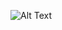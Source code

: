 
![Alt Text](https://upload.wikimedia.org/wikipedia/commons/e/e6/Conways_game_of_life_breeder_animation.gif)
<!--
**Aka-sha/Aka-sha** is a ✨ _special_ ✨ repository because its `README.md` (this file) appears on your GitHub profile.

Here are some ideas to get you started:
### Welcome

- 🔭 I’m currently working on ...
- 🌱 I’m currently learning ...
- 👯 I’m looking to collaborate on ...
- 🤔 I’m looking for help with ...
- 💬 Ask me about ...
- 📫 How to reach me: ...
- 😄 Pronouns: ...
- ⚡ Fun fact: ...
-->
